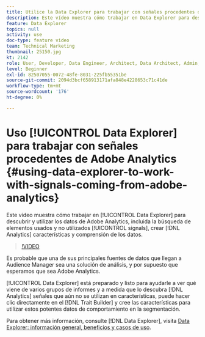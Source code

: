```yaml
---
title: Utilice la Data Explorer para trabajar con señales procedentes de Adobe Analytics
description: Este vídeo muestra cómo trabajar en Data Explorer para descubrir y utilizar los datos de Adobe Analytics, incluida la búsqueda de señales usadas y no utilizadas, la creación de características de Analytics y la comprensión de los datos.
feature: Data Explorer
topics: null
activity: use
doc-type: feature video
team: Technical Marketing
thumbnail: 25150.jpg
kt: 2142
role: User, Developer, Data Engineer, Architect, Data Architect, Admin, Leader
level: Beginner
exl-id: 82507055-0072-48fe-8031-225fb55351be
source-git-commit: 2094d3bcf658913171afa848e4228653c71c41de
workflow-type: tm+mt
source-wordcount: '176'
ht-degree: 0%

---
```


# Uso [!UICONTROL Data Explorer] para trabajar con señales procedentes de Adobe Analytics {#using-data-explorer-to-work-with-signals-coming-from-adobe-analytics}

Este vídeo muestra cómo trabajar en [!UICONTROL Data Explorer] para descubrir y utilizar los datos de Adobe Analytics, incluida la búsqueda de elementos usados y no utilizados [!UICONTROL signals], crear [!DNL Analytics] características y comprensión de los datos.

>[!VIDEO](https://video.tv.adobe.com/v/25150/?quality=12)

Es probable que una de sus principales fuentes de datos que llegan a Audience Manager sea una solución de análisis, y por supuesto que esperamos que sea Adobe Analytics.

[!UICONTROL Data Explorer] está preparado y listo para ayudarle a ver qué viene de varios grupos de informes y a medida que lo descubra [!DNL Analytics] señales que aún no se utilizan en características, puede hacer clic directamente en el [!DNL Trait Builder] y cree las características para utilizar estos potentes datos de comportamiento en la segmentación.

Para obtener más información, consulte [!DNL Data Explorer], visita [Data Explorer: información general, beneficios y casos de uso](https://experienceleague.adobe.com/docs/audience-manager/user-guide/features/data-explorer/data-explorer-overview.html?lang=en).
